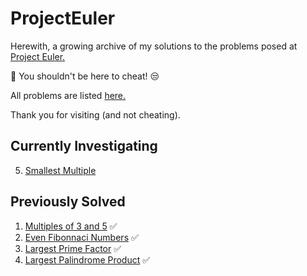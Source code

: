 # ProjectEuler
Herewith, a growing archive of my solutions to the problems posed at [Project Euler.](http://projecteuler.net)

:red_circle: You shouldn't be here to cheat! :unamused:

All problems are listed [here.](https://projecteuler.net/archives)

Thank you for visiting (and not cheating).

## Currently Investigating
5. [Smallest Multiple](https://projecteuler.net/problem=5)

## Previously Solved
1. [Multiples of 3 and 5](https://projecteuler.net/problem=1) :white_check_mark:
2. [Even Fibonnaci Numbers](https://projecteuler.net/problem=2) :white_check_mark:
3. [Largest Prime Factor](https://projecteuler.net/problem=3) :white_check_mark:
4. [Largest Palindrome Product](https://projecteuler.net/problem=4) :white_check_mark:
